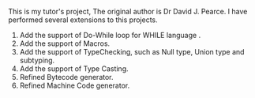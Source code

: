 This is my tutor's project, The original author is Dr David J. Pearce. I have performed several extensions to this projects.
1. Add the support of Do-While loop for WHILE language .
2. Add the support of Macros.
3. Add the support of TypeChecking, such as Null type, Union type and subtyping.
4. Add the support of Type Casting.
5. Refined Bytecode generator.
6. Refined Machine Code generator.

